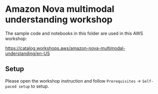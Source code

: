 # Amazon Nova multimodal understanding workshop

The sample code and notebooks in this folder are used in this AWS workshop:

https://catalog.workshops.aws/amazon-nova-multimodal-understanding/en-US

## Setup
Please open the workshop instruction and follow `Prerequisites` -> `Self-paced setup` to setup.
